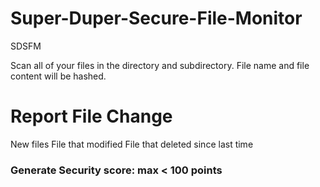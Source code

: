 # Super-Duper-Secure-File-Monitor
SDSFM

Scan all of your files in the directory and subdirectory. 
File name and file content will be hashed.

# Report File Change
New files
File that modified
File that deleted since last time

### Generate Security score: max < 100 points

